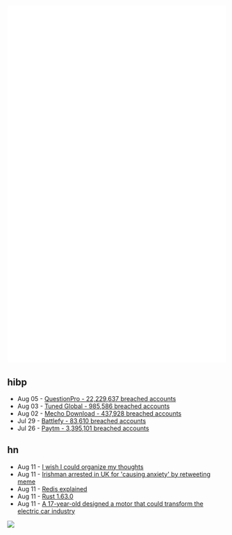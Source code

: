 ![Metrics](https://raw.githubusercontent.com/phixion/phixion/master/metrics.svg)

## hibp

<!--
for https://github.com/phixion/phixion/blob/main/.github/workflows/feeds.yml
-->
<!--START_SECTION:haveibeenpwnd-->
- Aug 05 - [QuestionPro - 22,229,637 breached accounts](https://haveibeenpwned.com/PwnedWebsites#QuestionPro)
- Aug 03 - [Tuned Global - 985,586 breached accounts](https://haveibeenpwned.com/PwnedWebsites#TunedGlobal)
- Aug 02 - [Mecho Download - 437,928 breached accounts](https://haveibeenpwned.com/PwnedWebsites#MechoDownload)
- Jul 29 - [Battlefy - 83,610 breached accounts](https://haveibeenpwned.com/PwnedWebsites#Battlefy)
- Jul 26 - [Paytm - 3,395,101 breached accounts](https://haveibeenpwned.com/PwnedWebsites#Paytm)
<!--END_SECTION:haveibeenpwnd-->

## hn

<!--
for https://github.com/phixion/phixion/blob/main/.github/workflows/feeds.yml
-->
<!--START_SECTION:hn-->
- Aug 11 - [I wish I could organize my thoughts](https://drewdevault.com/2022/08/10/Organizing-my-thoughts.html)
- Aug 11 - [Irishman arrested in UK for 'causing anxiety' by retweeting meme](https://www.irishmirror.ie/news/irish-news/irishman-arrested-uk-causing-anxiety-27639423)
- Aug 11 - [Redis explained](https://architecturenotes.co/redis/)
- Aug 11 - [Rust 1.63.0](https://blog.rust-lang.org/2022/08/11/Rust-1.63.0.html)
- Aug 11 - [A 17-year-old designed a motor that could transform the electric car industry](https://www.smithsonianmag.com/innovation/this-17-year-old-designed-a-motor-that-could-potentially-transform-the-electric-car-industry-180980550/)
<!--END_SECTION:hn-->

<!--
for https://yhype.me
-->
![](https://hit.yhype.me/github/profile?user_id=13013670)
